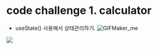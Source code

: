 # code challenge 1. calculator
- useState() 사용해서 상태관리하기.
![GIFMaker_me](https://github.com/EUNSEO814/react-challenge/assets/97860973/9657153e-2e2b-4368-b1be-05a4cf828c65)
<img src="https://github.com/EUNSEO814/react-challenge/assets/97860973/9657153e-2e2b-4368-b1be-05a4cf828c65">
